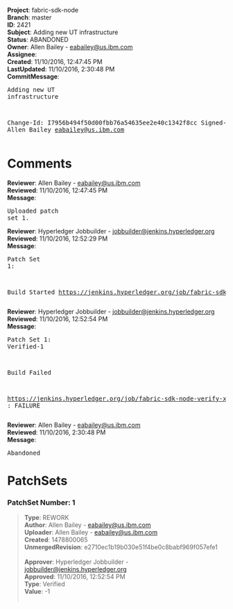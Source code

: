 <strong>Project</strong>: fabric-sdk-node<br><strong>Branch</strong>: master<br><strong>ID</strong>: 2421<br><strong>Subject</strong>: Adding new UT infrastructure<br><strong>Status</strong>: ABANDONED<br><strong>Owner</strong>: Allen Bailey - eabailey@us.ibm.com<br><strong>Assignee</strong>:<br><strong>Created</strong>: 11/10/2016, 12:47:45 PM<br><strong>LastUpdated</strong>: 11/10/2016, 2:30:48 PM<br><strong>CommitMessage</strong>:<br><pre>Adding new UT infrastructure

Change-Id: I7956b494f50d00fbb76a54635ee2e40c1342f8cc
Signed-off-by: Allen Bailey <eabailey@us.ibm.com>
</pre><h1>Comments</h1><strong>Reviewer</strong>: Allen Bailey - eabailey@us.ibm.com<br><strong>Reviewed</strong>: 11/10/2016, 12:47:45 PM<br><strong>Message</strong>: <pre>Uploaded patch set 1.</pre><strong>Reviewer</strong>: Hyperledger Jobbuilder - jobbuilder@jenkins.hyperledger.org<br><strong>Reviewed</strong>: 11/10/2016, 12:52:29 PM<br><strong>Message</strong>: <pre>Patch Set 1:

Build Started https://jenkins.hyperledger.org/job/fabric-sdk-node-verify-x86_64/69/</pre><strong>Reviewer</strong>: Hyperledger Jobbuilder - jobbuilder@jenkins.hyperledger.org<br><strong>Reviewed</strong>: 11/10/2016, 12:52:54 PM<br><strong>Message</strong>: <pre>Patch Set 1: Verified-1

Build Failed 

https://jenkins.hyperledger.org/job/fabric-sdk-node-verify-x86_64/69/ : FAILURE</pre><strong>Reviewer</strong>: Allen Bailey - eabailey@us.ibm.com<br><strong>Reviewed</strong>: 11/10/2016, 2:30:48 PM<br><strong>Message</strong>: <pre>Abandoned</pre><h1>PatchSets</h1><h3>PatchSet Number: 1</h3><blockquote><strong>Type</strong>: REWORK<br><strong>Author</strong>: Allen Bailey - eabailey@us.ibm.com<br><strong>Uploader</strong>: Allen Bailey - eabailey@us.ibm.com<br><strong>Created</strong>: 1478800065<br><strong>UnmergedRevision</strong>: e2710ec1b19b030e51f4be0c8babf969f057efe1<br><br><strong>Approver</strong>: Hyperledger Jobbuilder - jobbuilder@jenkins.hyperledger.org<br><strong>Approved</strong>: 11/10/2016, 12:52:54 PM<br><strong>Type</strong>: Verified<br><strong>Value</strong>: -1<br><br></blockquote>